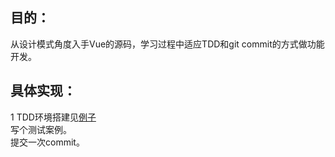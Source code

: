 ## 目的：  
从设计模式角度入手Vue的源码，学习过程中适应TDD和git commit的方式做功能开发。  

## 具体实现：  
1 TDD环境搭建见[例子](https://github.com/zzz945/write-vue3-from-scratch/blob/master/doc/TDD%20Environment%20Setup.md)  
写个测试案例。  
提交一次commit。  


